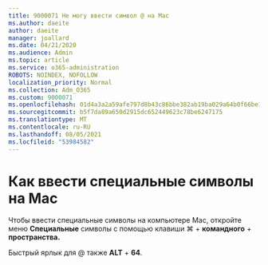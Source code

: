```yaml
---
title: 9000071 Не могу ввести символ @ на Mac
ms.author: daeite
author: daeite
manager: joallard
ms.date: 04/21/2020
ms.audience: Admin
ms.topic: article
ms.service: o365-administration
ROBOTS: NOINDEX, NOFOLLOW
localization_priority: Normal
ms.collection: Adm_O365
ms.custom: 9000071
ms.openlocfilehash: 01d4a3a2a59afe797d8b43c86bbe382ab19ba029a64b0f66be11201201b9d319
ms.sourcegitcommit: b5f7da89a650d2915dc652449623c78be6247175
ms.translationtype: MT
ms.contentlocale: ru-RU
ms.lasthandoff: 08/05/2021
ms.locfileid: "53984582"
---
```

# <a name="how-to-type-special-characters-on-a-mac"></a>Как ввести специальные символы на Mac

Чтобы ввести специальные символы на компьютере Mac, откройте меню **Специальные** символы с помощью клавиши ⌘   +  **командного**  +  **пространства.**

Быстрый ярлык для @ также **ALT**  +  **64**.